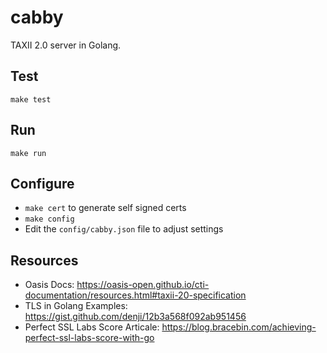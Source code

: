 # cabby
TAXII 2.0 server in Golang.

## Test
`make test`

## Run
`make run`

## Configure
- `make cert` to generate self signed certs
- `make config`
- Edit the `config/cabby.json` file to adjust settings

## Resources
- Oasis Docs: https://oasis-open.github.io/cti-documentation/resources.html#taxii-20-specification
- TLS in Golang Examples: https://gist.github.com/denji/12b3a568f092ab951456
- Perfect SSL Labs Score Articale: https://blog.bracebin.com/achieving-perfect-ssl-labs-score-with-go
